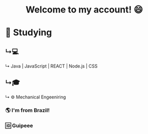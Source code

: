 <h1 align="center"> Welcome to my account! 😄</h1>


<h1 align="left">
📖 Studying</h1>

<h2 align="left">
  ↳💻</h2>
  <p>
    ↳ Java | JavaScript | REACT | Node.js | CSS </p>

<h2 align="left">
  ↳🎓</h2>
  <p align="left">
    ↳ ⚙️ Mechanical Engeeniring</p>

<h3>🌎 I'm from Brazil!</h3>
<h3>🆔 Guipeee</h3>
